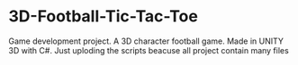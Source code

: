 # 3D-Football-Tic-Tac-Toe
Game development project. A 3D character football game. Made in UNITY 3D with C#. 
Just uploding the scripts beacuse all project contain many files 
